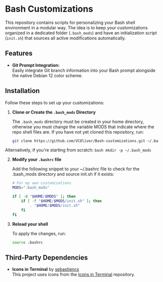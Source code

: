 # Bash Customizations

This repository contains scripts for personalizing your Bash shell environment in a modular way. The idea is to keep your customizations organized in a dedicated folder (`.bash_mods`) and have an initialization script (`init.sh`) that sources all active modifications automatically.

## Features

- **Git Prompt Integration:**  
  Easily integrate Git branch information into your Bash prompt alongside the native Debian 12 color scheme.

## Installation

Follow these steps to set up your customizations:

1. **Clone or Create the `.bash_mods` Directory**

   The `.bash_mods` directory must be created in your home directory, otherwise you must change the variable MODS that indicate where the repo shell files are.
   If you have not yet cloned this repository, run:
   ```bash
   git clone https://github.com/VCOliver/Bash-customizations.git ~/.bash_mods
   ```

Alternatively, if you're starting from scratch:
    ```bash
    mkdir -p ~/.bash_mods
    ```

2. **Modify your `.bashrc` file**

   Add the following snippet to your ~/.bashrc file to check for the .bash_mods directory and source init.sh if it exists:
    ```bash
    # For my own customizations
    MODS=".bash_mods"

    if [ -d "$HOME/$MODS" ]; then
        if [ -f "$HOME/$MODS/init.sh" ]; then
            . "$HOME/$MODS/init.sh"
        fi
    fi
    ```

3. **Reload your shell**
 
   To apply the changes, run:
    ```bash
    source .bashrc
    ```

## Third-Party Dependencies

- **Icons in Terminal** by [sebastiencs](https://github.com/sebastiencs/icons-in-terminal)  
  This project uses icons from the [Icons in Terminal](https://github.com/sebastiencs/icons-in-terminal) repository.

